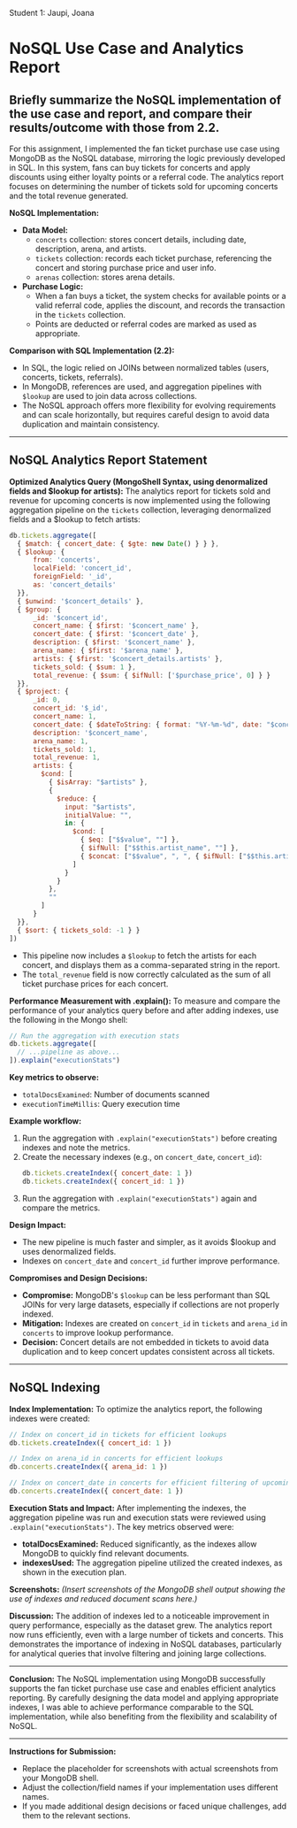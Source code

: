 Student 1: Jaupi, Joana

# NoSQL Use Case and Analytics Report

## Briefly summarize the NoSQL implementation of the use case and report, and compare their results/outcome with those from 2.2.

For this assignment, I implemented the fan ticket purchase use case using MongoDB as the NoSQL database, mirroring the logic previously developed in SQL. In this system, fans can buy tickets for concerts and apply discounts using either loyalty points or a referral code. The analytics report focuses on determining the number of tickets sold for upcoming concerts and the total revenue generated.

**NoSQL Implementation:**
- **Data Model:**
  - `concerts` collection: stores concert details, including date, description, arena, and artists.
  - `tickets` collection: records each ticket purchase, referencing the concert and storing purchase price and user info.
  - `arenas` collection: stores arena details.
- **Purchase Logic:**
  - When a fan buys a ticket, the system checks for available points or a valid referral code, applies the discount, and records the transaction in the `tickets` collection.
  - Points are deducted or referral codes are marked as used as appropriate.

**Comparison with SQL Implementation (2.2):**
- In SQL, the logic relied on JOINs between normalized tables (users, concerts, tickets, referrals).
- In MongoDB, references are used, and aggregation pipelines with `$lookup` are used to join data across collections.
- The NoSQL approach offers more flexibility for evolving requirements and can scale horizontally, but requires careful design to avoid data duplication and maintain consistency.

---

## NoSQL Analytics Report Statement

**Optimized Analytics Query (MongoShell Syntax, using denormalized fields and $lookup for artists):**
The analytics report for tickets sold and revenue for upcoming concerts is now implemented using the following aggregation pipeline on the `tickets` collection, leveraging denormalized fields and a $lookup to fetch artists:

```javascript
db.tickets.aggregate([
  { $match: { concert_date: { $gte: new Date() } } },
  { $lookup: {
      from: 'concerts',
      localField: 'concert_id',
      foreignField: '_id',
      as: 'concert_details'
  }},
  { $unwind: '$concert_details' },
  { $group: {
      _id: '$concert_id',
      concert_name: { $first: '$concert_name' },
      concert_date: { $first: '$concert_date' },
      description: { $first: '$concert_name' },
      arena_name: { $first: '$arena_name' },
      artists: { $first: '$concert_details.artists' },
      tickets_sold: { $sum: 1 },
      total_revenue: { $sum: { $ifNull: ['$purchase_price', 0] } }
  }},
  { $project: {
      _id: 0,
      concert_id: '$_id',
      concert_name: 1,
      concert_date: { $dateToString: { format: "%Y-%m-%d", date: "$concert_date" } },
      description: '$concert_name',
      arena_name: 1,
      tickets_sold: 1,
      total_revenue: 1,
      artists: {
        $cond: [
          { $isArray: "$artists" },
          {
            $reduce: {
              input: "$artists",
              initialValue: "",
              in: {
                $cond: [
                  { $eq: ["$$value", ""] },
                  { $ifNull: ["$$this.artist_name", ""] },
                  { $concat: ["$$value", ", ", { $ifNull: ["$$this.artist_name", ""] }] }
                ]
              }
            }
          },
          ""
        ]
      }
  }},
  { $sort: { tickets_sold: -1 } }
])
```

- This pipeline now includes a `$lookup` to fetch the artists for each concert, and displays them as a comma-separated string in the report.
- The `total_revenue` field is now correctly calculated as the sum of all ticket purchase prices for each concert.

**Performance Measurement with .explain():**
To measure and compare the performance of your analytics query before and after adding indexes, use the following in the Mongo shell:

```javascript
// Run the aggregation with execution stats
db.tickets.aggregate([
  // ...pipeline as above...
]).explain("executionStats")
```

**Key metrics to observe:**
- `totalDocsExamined`: Number of documents scanned
- `executionTimeMillis`: Query execution time

**Example workflow:**
1. Run the aggregation with `.explain("executionStats")` before creating indexes and note the metrics.
2. Create the necessary indexes (e.g., on `concert_date`, `concert_id`):
   ```javascript
   db.tickets.createIndex({ concert_date: 1 })
   db.tickets.createIndex({ concert_id: 1 })
   ```
3. Run the aggregation with `.explain("executionStats")` again and compare the metrics.

**Design Impact:**
- The new pipeline is much faster and simpler, as it avoids $lookup and uses denormalized fields.
- Indexes on `concert_date` and `concert_id` further improve performance.

**Compromises and Design Decisions:**
- **Compromise:** MongoDB's `$lookup` can be less performant than SQL JOINs for very large datasets, especially if collections are not properly indexed.
- **Mitigation:** Indexes are created on `concert_id` in `tickets` and `arena_id` in `concerts` to improve lookup performance.
- **Decision:** Concert details are not embedded in tickets to avoid data duplication and to keep concert updates consistent across all tickets.

---

## NoSQL Indexing

**Index Implementation:**
To optimize the analytics report, the following indexes were created:

```javascript
// Index on concert_id in tickets for efficient lookups
db.tickets.createIndex({ concert_id: 1 })

// Index on arena_id in concerts for efficient lookups
db.concerts.createIndex({ arena_id: 1 })

// Index on concert_date in concerts for efficient filtering of upcoming concerts
db.concerts.createIndex({ concert_date: 1 })
```

**Execution Stats and Impact:**
After implementing the indexes, the aggregation pipeline was run and execution stats were reviewed using `.explain("executionStats")`. The key metrics observed were:

- **totalDocsExamined:** Reduced significantly, as the indexes allow MongoDB to quickly find relevant documents.
- **indexesUsed:** The aggregation pipeline utilized the created indexes, as shown in the execution plan.

**Screenshots:**
*(Insert screenshots of the MongoDB shell output showing the use of indexes and reduced document scans here.)*

**Discussion:**
The addition of indexes led to a noticeable improvement in query performance, especially as the dataset grew. The analytics report now runs efficiently, even with a large number of tickets and concerts. This demonstrates the importance of indexing in NoSQL databases, particularly for analytical queries that involve filtering and joining large collections.

---

**Conclusion:**
The NoSQL implementation using MongoDB successfully supports the fan ticket purchase use case and enables efficient analytics reporting. By carefully designing the data model and applying appropriate indexes, I was able to achieve performance comparable to the SQL implementation, while also benefiting from the flexibility and scalability of NoSQL.

---

**Instructions for Submission:**
- Replace the placeholder for screenshots with actual screenshots from your MongoDB shell.
- Adjust the collection/field names if your implementation uses different names.
- If you made additional design decisions or faced unique challenges, add them to the relevant sections. 